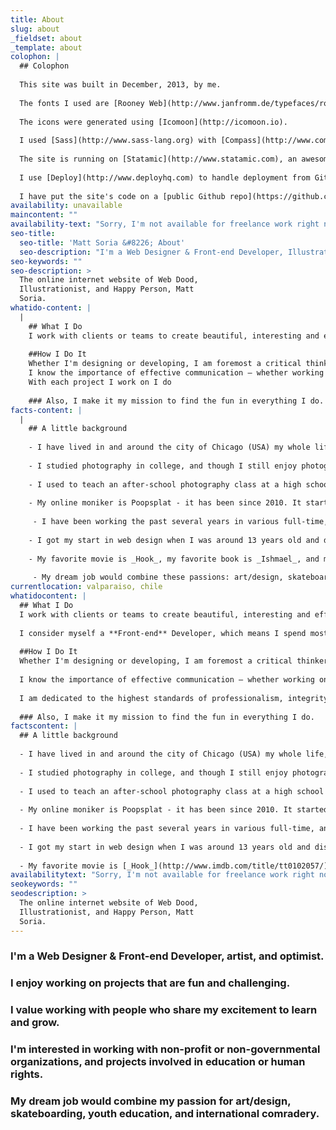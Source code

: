 ```yaml
---
title: About
slug: about
_fieldset: about
_template: about
colophon: |
  ## Colophon
  
  This site was built in December, 2013, by me.
  
  The fonts I used are [Rooney Web](http://www.janfromm.de/typefaces/rooney/web/) and [Europa](http://www.europatype.com/articledetail/17), and are hosted with [Typekit](https://typekit.com/).
  
  The icons were generated using [Icomoon](http://icomoon.io).
  
  I used [Sass](http://www.sass-lang.org) with [Compass](http://www.compass-style.org) to pre-process my css, and coded in [Sublime Text 3](http://www.sublimetext.com).
  
  The site is running on [Statamic](http://www.statamic.com), an awesome, dynamic flat-file CMS built on PHP.
  
  I use [Deploy](http://www.deployhq.com) to handle deployment from Github.
  
  I have put the site's code on a [public Github repo](https://github.com/poopsplat/mattsoria), so feel free to take a look, and make suggestions.
availability: unavailable
maincontent: ""
availability-text: "Sorry, I'm not available for freelance work right now!"
seo-title:
  seo-title: 'Matt Soria &#8226; About'
  seo-description: "I'm a Web Designer & Front-end Developer, Illustrator, and Photographer from Chicago, IL, living and working in Valparaiso, Chile."
seo-keywords: ""
seo-description: >
  The online internet website of Web Dood,
  Illustrationist, and Happy Person, Matt
  Soria.
whatido-content: |
  |
    ## What I Do
    I work with clients or teams to create beautiful, interesting and effective designs for the web, and build those designs on top of a solid (but responsive) foundation of scalable, semantic, and [future-friendly](http://futurefriendlyweb.com/thinking.html) code.
  
    ##How I Do It
    Whether I'm designing or developing, I am foremost a critical thinker, and approach every project with an open mind and the drive to get the very best results. I don't pretend to know everything, and indeed believe that my willingness to explore new and unknown concepts is one of my greatest strengths. To me, every project is a new opportunity to learn, and improve my craft.
    I know the importance of effective communication — whether working on a team, or one-on-one with a client — and I value it as much as you do. Honesty is my priority when it comes to building a relationship with anyone I work with. I like to operate with complete transparency, so we can trust that we are always on the same page.
    With each project I work on I do
  
    ### Also, I make it my mission to find the fun in everything I do.
facts-content: |
  |
    ## A little background
  
    - I have lived in and around the city of Chicago (USA) my whole life, until I moved to Valparaiso, Chile in July of 2013 - where I'm currently living and working. I made a blog called Permiso Valparaiso that I occasionally update with photos, and thoughts about my experiences here.
  
    - I studied photography in college, and though I still enjoy photography, I'm not pursing a career in it.
  
    - I used to teach an after-school photography class at a high school in Chicago.
  
    - My online moniker is Poopsplat - it has been since 2010. It started out just as a silly name when I created my first blog at Poopsplat.com (on hiatus), and it just stuck. Friends call me "Poops", "Poopers" or "Poopies".
  
     - I have been working the past several years in various full-time, and contract positions as a Web Designer/Front-end Developer, as well as freelancing - which I still do occasionally.
  
    - I got my start in web design when I was around 13 years old and discovered Yahoo Geocities, where I made many sites for my friends and I to post pictures and videos of us skateboarding.
  
    - My favorite movie is _Hook_, my favorite book is _Ishmael_, and my favorite day is Halloween.
  
     - My dream job would combine these passions: art/design, skateboarding, youth education, international comradery
currentlocation: valparaiso, chile
whatidocontent: |
  ## What I Do
  I work with clients or teams to create beautiful, interesting and effective designs for the web, and build those designs on top of a solid (but responsive) foundation of scalable, semantic, and [future-friendly](http://futurefriendlyweb.com/thinking.html) code.
  
  I consider myself a **Front-end** Developer, which means I spend most of my time writing in **HTML**, **CSS** (Sass actually), and **JavaScript** (jQuery is my flavor), but I also spend a bit of time working with **PHP**. A website will get really stale, really fast if you can't edit or add to it, so I build sites for **content management systems** (CMS) like [WordPress](http://wordpress.org), [Statamic](http://statamic.com), and [Perch](http://grabaperch.com), which are my current favorites, but I will work with any CMS that best fits your project's needs.
  
  ##How I Do It
  Whether I'm designing or developing, I am foremost a critical thinker, and approach every project with an open mind and the drive to get the very best results. I don't pretend to know everything, and indeed believe that my willingness to explore new and unknown concepts is one of my greatest strengths. To me, every project is a new opportunity to learn, and improve my craft.
  
  I know the importance of effective communication — whether working on a team, or one-on-one with a client — and I value it as much as you do. Honesty is my priority when it comes to building a relationship with anyone I work with. I like to operate with complete transparency, so we can trust that we are always on the same page.
  
  I am dedicated to the highest standards of professionalism, integrity, and competence and promise to uphold the spirit and letter of the [Code of Professional Conduct](http://designproacademy.org/code-of-professional-conduct.html).
  
  ### Also, I make it my mission to find the fun in everything I do.
factscontent: |
  ## A little background
  
  - I have lived in and around the city of Chicago (USA) my whole life, until I moved to Valparaiso, Chile in July of 2013 - where I'm currently living and working. I made a blog called [Permiso Valparaiso](http://permisovalparaiso.com) that I occasionally update with photos, and thoughts about my experiences here.
  
  - I studied photography in college, and though I still enjoy photography, I'm not pursing a career in it.
  
  - I used to teach an after-school photography class at a high school in Chicago.
  
  - My online moniker is Poopsplat - it has been since 2010. It started out just as a silly name when I created my first blog at Poopsplat.com (on hiatus), and it just stuck. Friends call me "Poops", "Poopers" or "Poopies".
  
  - I have been working the past several years in various full-time, and contract positions as a Web Designer/Front-end Developer, as well as freelancing - which I still do occasionally.
  
  - I got my start in web design when I was around 13 years old and discovered Yahoo Geocities, where I made many sites for my friends and I to post pictures and videos of us skateboarding.
  
  - My favorite movie is [_Hook_](http://www.imdb.com/title/tt0102057/), my favorite book is [_Ishmael_](http://en.wikipedia.org/wiki/Ishmael_%28novel%29), and my favorite day is Halloween.
availabilitytext: "Sorry, I'm not available for freelance work right now!"
seokeywords: ""
seodescription: >
  The online internet website of Web Dood,
  Illustrationist, and Happy Person, Matt
  Soria.
---
```

### I'm a Web Designer & Front-end Developer, artist, and **optimist**.
### I enjoy working on projects that are **fun** and **challenging**.
### I value working with people who share my excitement to **learn** and **grow**.
### I'm interested in working with **non-profit** or **non-governmental organizations**, and projects involved in **education** or **human rights**.
### My dream job would combine my passion for art/design, skateboarding, youth education, and **international comradery**.